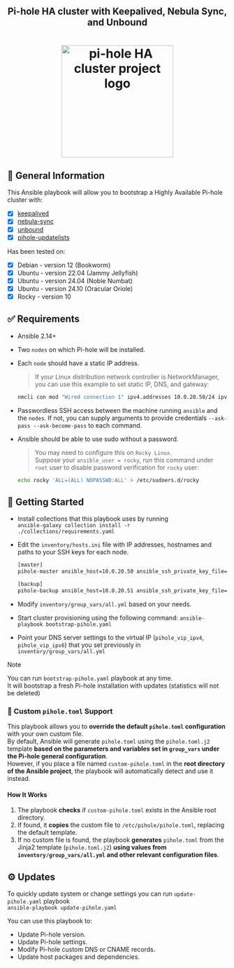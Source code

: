 <div align="center">
  <h2 align="center"><strong>Pi-hole HA cluster with Keepalived, Nebula Sync, and Unbound</strong></h2>
  <h1 align="center">
    <picture>
      <img src=".github/logo.png" height="256" width="256" alt="pi-hole HA cluster project logo" />
    </picture>
  </h1>
</div>

## 📖 General Information
This Ansible playbook will allow you to bootstrap a Highly Available Pi-hole cluster with:
- [x] [keepalived](https://github.com/acassen/keepalived)
- [x] [nebula-sync](https://github.com/lovelaze/nebula-sync)
- [x] [unbound](https://github.com/NLnetLabs/unbound)
- [x] [pihole-updatelists](https://github.com/jacklul/pihole-updatelists)

Has been tested on:
- [x] Debian - version 12 (Bookworm)
- [x] Ubuntu - version 22.04 (Jammy Jellyfish)
- [x] Ubuntu - version 24.04 (Noble Numbat)
- [x] Ubuntu - version 24.10 (Oracular Oriole)
- [x] Rocky - version 10

## ✅ Requirements
- Ansible 2.14+

- Two `nodes` on which Pi-hole will be installed.

- Each `node` should have a static IP address.
  > If your Linux distribution network controller is NetworkManager, you can use this example to set static IP, DNS, and gateway:<br />
    ```bash 
    nmcli con mod "Wired connection 1" ipv4.addresses 10.0.20.50/24 ipv4.gateway 10.0.20.1 ipv4.dns "1.1.1.1 1.0.0.1" ipv4.ignore-auto-dns yes ipv4.method manual
    ```

- Passwordless SSH access between the machine running `ansible` and the `nodes`. If not, you can supply arguments to provide credentials `--ask-pass --ask-become-pass` to each command.

- Ansible should be able to use sudo without a password.<br />
  > You may need to configure this on `Rocky Linux`.<br />
    Suppose your `ansible_user = rocky`, run this command under `root` user to disable password verification for `rocky` user:<br />
    ```bash 
    echo rocky 'ALL=(ALL) NOPASSWD:ALL' > /etc/sudoers.d/rocky
    ```

## 🚀 Getting Started
- Install collections that this playbook uses by running<br /> `ansible-galaxy collection install -r ./collections/requirements.yaml`

- Edit the `inventory/hosts.ini` file with IP addresses, hostnames and paths to your SSH keys for each node.
  ```bash
  [master]
  pihole-master ansible_host=10.0.20.50 ansible_ssh_private_key_file=~/.ssh/pihole-master priority=150
  
  [backup]
  pihole-backup ansible_host=10.0.20.51 ansible_ssh_private_key_file=~/.ssh/pihole-backup priority=140
  ```

- Modify `inventory/group_vars/all.yml` based on your needs.

- Start cluster provisioning using the following command:
  `ansible-playbook bootstrap-pihole.yaml`

- Point your DNS server settings to the virtual IP (`pihole_vip_ipv4`, `pihole_vip_ipv6`) that you set previously in `inventory/group_vars/all.yml`

> [!NOTE]
> You can run `bootstrap-pihole.yaml` playbook at any time.<br />
> It will bootstrap a fresh Pi-hole installation with updates (statistics will not be deleted)

### 📌 Custom `pihole.toml` Support

This playbook allows you to **override the default `pihole.toml` configuration** with your own custom file.  
By default, Ansible will generate `pihole.toml` using the `pihole.toml.j2` template **based on the parameters and variables set in `group_vars` under the Pi-hole general configuration**.  
However, if you place a file named `custom-pihole.toml` in the **root directory of the Ansible project**, the playbook will automatically detect and use it instead.

#### **How It Works**
1. The playbook **checks** if `custom-pihole.toml` exists in the Ansible root directory.
2. If found, it **copies** the custom file to `/etc/pihole/pihole.toml`, replacing the default template.
3. If no custom file is found, the playbook **generates** `pihole.toml` from the Jinja2 template (`pihole.toml.j2`) **using values from `inventory/group_vars/all.yml` and other relevant configuration files**.

## ⚙️ Updates
To quickly update system or change settings you can run `update-pihole.yaml` playbook<br />
`ansible-playbook update-pihole.yaml`

You can use this playbook to:
- Update Pi-hole version.
- Update Pi-hole settings.
- Modify Pi-hole custom DNS or CNAME records.
- Update host packages and dependencies.
